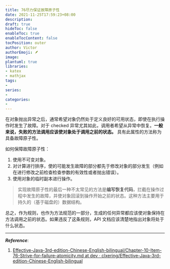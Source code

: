 ```yaml
---
title: 76尽力保证故障原子性
date: 2021-11-25T17:59:23+08:00
description:
draft: true
hideToc: false
enableToc: true
enableTocContent: false
tocPosition: outer
author: Victor
authorEmoji: 🪶
image:
plantuml: true
libraries:
- katex
- mathjax
tags:
-
series:
-
categories:
-
---
```






在对象抛出异常之后，通常希望对象仍然处于定义良好的可用状态，即使在执行操作时发生了故障。对于 checked 异常尤其如此，调用者希望从异常中恢复。**一般来说，失败的方法调用应该使对象处于调用之前的状态。** 具有此属性的方法称为具备故障原子性。



如何保障故障原子性：

1. 使用不可变对象。
2. 对计算进行排序，使的可能发生故障的部分都先于修改对象的部分发生（例如在进行修改之前检查检查参数的有效性或者抛出错误）。
3. 使用对象的临时副本进行操作。

> 实现故障原子性的最后一种不太常见的方法是**编写恢复代码**，拦截在操作过程中发生的故障，并使对象回滚到操作开始之前的状态。这种方法主要用于持久的（基于磁盘的）数据结构。



总之，作为规则，也作为方法规范的一部分，生成的任何异常都应该使对象保持在方法调用之前的状态。如果违反了这条规则，API 文档应该清楚地指出对象将处于什么状态。

---

***Reference***:

1. [Effective-Java-3rd-edition-Chinese-English-bilingual/Chapter-10-Item-76-Strive-for-failure-atomicity.md at dev · clxering/Effective-Java-3rd-edition-Chinese-English-bilingual](https://github.com/clxering/Effective-Java-3rd-edition-Chinese-English-bilingual/blob/dev/Chapter-10/Chapter-10-Item-76-Strive-for-failure-atomicity.md)

